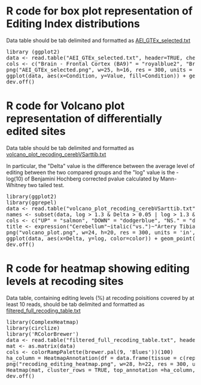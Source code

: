 <h1 text-align="center">R code for box plot representation of Editing Index distributions</h1>

Data table should be tab delimited and formatted as <a href="https://github.com/BioinfoUNIBA/QEdit/blob/master/Figures_R_code/volcano_plot_recoding_cerebVSarttib2.txt"> AEI_GTEx_selected.txt</a>

<pre>library (ggplot2)
data <- read.table("AEI_GTEx_selected.txt", header=TRUE, check.names = FALSE, sep = "\t")
cols <- c("Brain - Frontal Cortex (BA9)" = "royalblue2", "Brain - Hippocampus" = "steelblue3", "Brain - Cerebellum" = "deepskyblue4", "Brain - Spinal cord (cervical c-1)" = "steelblue1", "Muscle - Skeletal" = "lightsalmon3", "Brain - Hypothalamus" = "slateblue1", "Lung" = "darkslategray2", "Artery - Tibial" = "lightcoral", "Artery - Aorta" = "indianred2", "Brain - Amygdala" = "lightblue3")
png("AEI_GTEx_selected.png", w=25, h=16, res = 300, units = 'in', pointsize=25)
ggplot(data, aes(x=Condition, y=Value, fill=Condition)) + geom_boxplot(alpha=0.7) + xlab(" ") + theme(axis.title=element_text(size="30"), axis.text.y=element_text(size="20"), legend.text=element_text(size="25"), legend.title=element_blank(), strip.text.x=element_text(size="25"), axis.title.x=element_blank(), axis.text.x=element_blank(), axis.ticks.x=element_blank(),legend.position = "none", plot.title=element_text(size="30", hjust = 0.5)) + scale_fill_manual(values=cols)+ ylab("AEI (%)") + ggtitle("Alu Editing Index")
dev.off()
</pre>
<h1 text-align="center">R code for Volcano plot representation of differentially edited sites</h1>

Data table should be tab delimited and formatted as <a href="https://github.com/BioinfoUNIBA/QEdit/blob/master/Figures_R_code/volcano_plot_recoding_cerebVSarttib2.txt"> volcano_plot_recoding_cerebVSarttib.txt</a>

In particular, the "Delta" value is the difference between the average level of editing between the two compared groups and the "log" value is the -log(10) of Benjamini Hochberg corrected pvalue calculated by Mann-Whitney two tailed test.

<pre>library(ggplot2)
library(ggrepel)
data <- read.table("volcano_plot_recoding_cerebVSarttib.txt", header=TRUE, check.names = FALSE)
names <- subset(data, log > 1.3 & Delta > 0.05 | log > 1.3 & Delta < -0.05)
cols <- c("UP" = "salmon", "DOWN" = "dodgerblue", "NS." = "darkgrey")
title <- expression("Cerebellum"~italic("vs.")~"Artery Tibial")
png("volcano_plot.png", w=24, h=20, res = 300, units = 'in', pointsize=25)
ggplot(data, aes(x=Delta, y=log, color=color)) + geom_point(size = 5,alpha = 1) + geom_hline(yintercept = 1.3, colour="#990000", linetype="dashed") + geom_vline(xintercept = 0.1, colour="#990000", linetype="dashed") + geom_vline(xintercept = -0.1, colour="#990000", linetype="dashed") + ggtitle(label =title, subtitle = "n. sites = 85") + scale_colour_manual(values = cols)+ ylab(expression(paste("",-log[10],"(", italic("p"),"adj" ,")",sep="")))+ xlab(expression(Delta~editing)) + scale_x_continuous(limits=c(-0.8,0.8))+ theme(axis.title=element_text(size="30"), axis.text.x=element_text(size="20"), axis.text.y=element_text(size="20"), legend.text=element_text(size="20"), legend.title=element_blank(),plot.subtitle = element_text(size="30"),plot.title = element_text(size="35")) + geom_text_repel(data=names ,aes(label=names$Site),size=8,show.legend=F)
dev.off()
</pre>

<h1 text-align="center">R code for heatmap showing editing levels at recoding sites</h1>

Data table, containing editing levels (%) at recoding poisitions covered by at least 10 reads, should be tab delimited and formatted as <a href="https://github.com/BioinfoUNIBA/QEdit/blob/master/Figures_R_code/filtered_full_recoding_table2.txt"> filtered_full_recoding_table.txt</a>

<pre>library(ComplexHeatmap)
library(circlize)
library('RColorBrewer')
data <- read.table("filtered_full_recoding_table.txt", header=TRUE, row.names=1,check.names = FALSE, sep = "\t")
mat <- as.matrix(data)
cols <- colorRampPalette(brewer.pal(9, 'Blues'))(100)
ha_column = HeatmapAnnotation(df = data.frame(tissue = c(rep("Artery - Aorta", 14), rep("Artery - Tibial", 14), rep("Brain - Amygdala",14), rep("Brain - Cerebellum", 14), rep("Brain - Frontal Cortex (BA9)", 14), rep("Brain - Hippocampus", 14), rep("Brain - Hypothalamus", 14), rep("Brain - Spinal cord (cervical c-1)", 14), rep("Lung", 14), rep("Muscle - Skeletal", 14))), col = list(tissue = c("Brain - Frontal Cortex (BA9)" = "royalblue2", "Brain - Hippocampus" = "steelblue3", "Brain - Cerebellum" = "deepskyblue4", "Brain - Spinal cord (cervical c-1)" = "steelblue1", "Muscle - Skeletal" = "lightsalmon3", "Brain - Hypothalamus" = "slateblue1", "Lung" = "darkslategray2", "Artery - Tibial" = "lightcoral", "Artery - Aorta" = "indianred2", "Brain - Amygdala" = "lightblue3")), annotation_legend_param = list(labels_gp = gpar(fontsize = 20), title_gp = gpar(fontsize = 15) , title = " ", grid_height = unit(2, "cm"), grid_width = unit(1.5, "cm"), title_position = "leftcenter-rot"))
png("recoding_editing_heatmap.png", w=28, h=22, res = 300, units = 'in', pointsize=25)
Heatmap(mat, cluster_rows = TRUE, top_annotation =ha_column, show_row_dend = FALSE, cluster_columns = FALSE, col = cols, na_col = "gray95", show_column_names = FALSE, row_names_side = "left", row_names_gp = gpar(fontsize = 10), heatmap_legend_param = list(labels_gp = gpar(fontsize = 20), title_gp = gpar(fontsize = 20) ,col_fun = cols, title = "editing level (%)", at = c(0, 50, 100), legend_height = unit(10, "cm"), grid_width = unit(1.5, "cm"), title_position = "leftcenter-rot"))
dev.off()
</pre>





